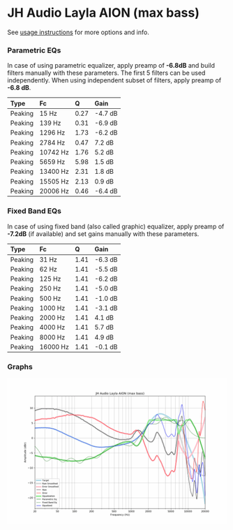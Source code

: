 # JH Audio Layla AION (max bass)
See [usage instructions](https://github.com/jaakkopasanen/AutoEq#usage) for more options and info.

### Parametric EQs
In case of using parametric equalizer, apply preamp of **-6.8dB** and build filters manually
with these parameters. The first 5 filters can be used independently.
When using independent subset of filters, apply preamp of **-6.8 dB**.

| Type    | Fc       |    Q | Gain    |
|:--------|:---------|:-----|:--------|
| Peaking | 15 Hz    | 0.27 | -4.7 dB |
| Peaking | 139 Hz   | 0.31 | -6.9 dB |
| Peaking | 1296 Hz  | 1.73 | -6.2 dB |
| Peaking | 2784 Hz  | 0.47 | 7.2 dB  |
| Peaking | 10742 Hz | 1.76 | 5.2 dB  |
| Peaking | 5659 Hz  | 5.98 | 1.5 dB  |
| Peaking | 13400 Hz | 2.31 | 1.8 dB  |
| Peaking | 15505 Hz | 2.13 | 0.9 dB  |
| Peaking | 20006 Hz | 0.46 | -6.4 dB |

### Fixed Band EQs
In case of using fixed band (also called graphic) equalizer, apply preamp of **-7.2dB**
(if available) and set gains manually with these parameters.

| Type    | Fc       |    Q | Gain    |
|:--------|:---------|:-----|:--------|
| Peaking | 31 Hz    | 1.41 | -6.3 dB |
| Peaking | 62 Hz    | 1.41 | -5.5 dB |
| Peaking | 125 Hz   | 1.41 | -6.2 dB |
| Peaking | 250 Hz   | 1.41 | -5.0 dB |
| Peaking | 500 Hz   | 1.41 | -1.0 dB |
| Peaking | 1000 Hz  | 1.41 | -3.1 dB |
| Peaking | 2000 Hz  | 1.41 | 4.1 dB  |
| Peaking | 4000 Hz  | 1.41 | 5.7 dB  |
| Peaking | 8000 Hz  | 1.41 | 4.9 dB  |
| Peaking | 16000 Hz | 1.41 | -0.1 dB |

### Graphs
![](./JH%20Audio%20Layla%20AION%20(max%20bass).png)
